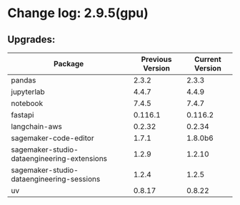 # Change log: 2.9.5(gpu)

## Upgrades: 

Package | Previous Version | Current Version
---|---|---
pandas|2.3.2|2.3.3
jupyterlab|4.4.7|4.4.9
notebook|7.4.5|7.4.7
fastapi|0.116.1|0.116.2
langchain-aws|0.2.32|0.2.34
sagemaker-code-editor|1.7.1|1.8.0b6
sagemaker-studio-dataengineering-extensions|1.2.9|1.2.10
sagemaker-studio-dataengineering-sessions|1.2.4|1.2.5
uv|0.8.17|0.8.22
